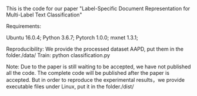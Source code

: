 This is the code for our paper "Label-Specific Document Representation for Multi-Label Text Classification" 

Requirements:

  Ubuntu 16.0.4;
  Python 3.6.7;
  Pytorch 1.0.0;
  mxnet 1.3.1;
  
Reproducibility: We provide the processed dataset AAPD, put them in the folder./data/
Train: python classification.py

Note: Due to the paper is still waiting to be accepted, we have not published all the code. 
The complete code will be published after the paper is accepted. But in order to reproduce the experimental results，we provide executable files under Linux, put it in the folder./dist/
